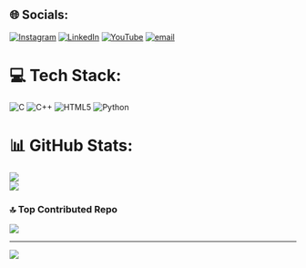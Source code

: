 
## 🌐 Socials:
[![Instagram](https://img.shields.io/badge/Instagram-%23E4405F.svg?logo=Instagram&logoColor=white)](https://instagram.com/Sai4mirthesh) [![LinkedIn](https://img.shields.io/badge/LinkedIn-%230077B5.svg?logo=linkedin&logoColor=white)](https://linkedin.com/in/SaiAmirthesh) [![YouTube](https://img.shields.io/badge/YouTube-%23FF0000.svg?logo=YouTube&logoColor=white)](https://youtube.com/@UCpAVlavNCxVt1JHvCMxw0yA) [![email](https://img.shields.io/badge/Email-D14836?logo=gmail&logoColor=white)](mailto:saiamirthesh8419@gmail.com) 

# 💻 Tech Stack:
![C](https://img.shields.io/badge/c-%2300599C.svg?style=for-the-badge&logo=c&logoColor=white) ![C++](https://img.shields.io/badge/c++-%2300599C.svg?style=for-the-badge&logo=c%2B%2B&logoColor=white) ![HTML5](https://img.shields.io/badge/html5-%23E34F26.svg?style=for-the-badge&logo=html5&logoColor=white) ![Python](https://img.shields.io/badge/python-3670A0?style=for-the-badge&logo=python&logoColor=ffdd54)
# 📊 GitHub Stats:
![](https://github-readme-stats.vercel.app/api?username=SaiAmirthesh&theme=dracula&hide_border=false&include_all_commits=false&count_private=false)<br/>
![](https://github-readme-stats.vercel.app/api/top-langs/?username=SaiAmirthesh&theme=dracula&hide_border=false&include_all_commits=false&count_private=false&layout=compact)


### 🔝 Top Contributed Repo
![](https://github-contributor-stats.vercel.app/api?username=SaiAmirthesh&limit=5&theme=dark&combine_all_yearly_contributions=true)

---
[![](https://visitcount.itsvg.in/api?id=SaiAmirthesh&icon=0&color=0)](https://visitcount.itsvg.in)

<!-- Proudly created with GPRM ( https://gprm.itsvg.in ) -->
